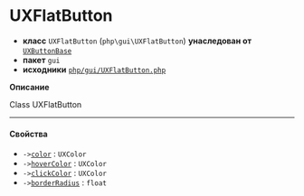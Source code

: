 # UXFlatButton

- **класс** `UXFlatButton` (`php\gui\UXFlatButton`) **унаследован от** [`UXButtonBase`](https://github.com/jphp-compiler/jphp/blob/master/exts/jphp-gui-ext/api-docs/classes/php/gui/UXButtonBase.ru.md)
- **пакет** `gui`
- **исходники** [`php/gui/UXFlatButton.php`](./src/main/resources/JPHP-INF/sdk/php/gui/UXFlatButton.php)

**Описание**

Class UXFlatButton

---

#### Свойства

- `->`[`color`](#prop-color) : `UXColor`
- `->`[`hoverColor`](#prop-hovercolor) : `UXColor`
- `->`[`clickColor`](#prop-clickcolor) : `UXColor`
- `->`[`borderRadius`](#prop-borderradius) : `float`